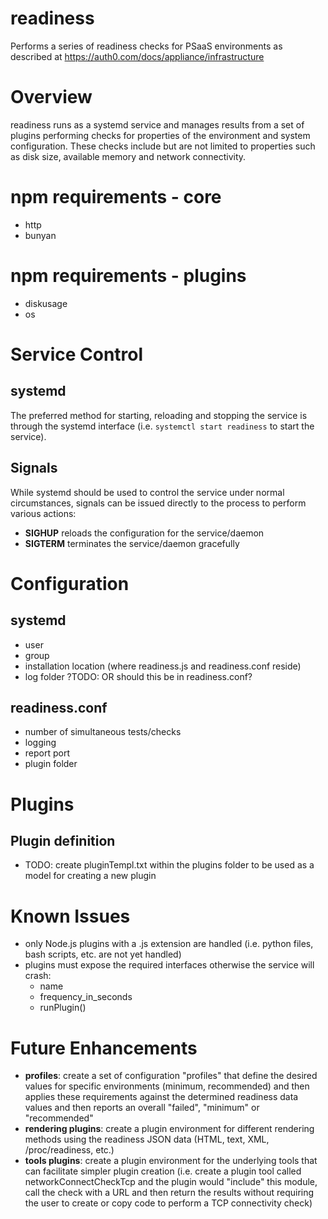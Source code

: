 # readiness
Performs a series of readiness checks for PSaaS environments as described at https://auth0.com/docs/appliance/infrastructure

# Overview
readiness runs as a systemd service and manages results from a set of plugins performing
checks for properties of the environment and system configuration. These checks include
but are not limited to properties such as disk size, available memory and network
connectivity.

# npm requirements - core
* http
* bunyan

# npm requirements - plugins
* diskusage
* os

# Service Control
## systemd
The preferred method for starting, reloading and stopping the service is through
the systemd interface (i.e. `systemctl start readiness` to start the service).

## Signals
While systemd should be used to control the service under normal circumstances,
signals can be issued directly to the process to perform various actions:
* **SIGHUP** reloads the configuration for the service/daemon
* **SIGTERM** terminates the service/daemon gracefully

# Configuration

## systemd
* user
* group
* installation location (where readiness.js and readiness.conf reside)
* log folder ?TODO: OR should this be in readiness.conf?

## readiness.conf
* number of simultaneous tests/checks
* logging
* report port
* plugin folder

# Plugins

## Plugin definition
* TODO: create pluginTempl.txt within the plugins folder to be used as a model
  for creating a new plugin

# Known Issues
* only Node.js plugins with a .js extension are handled (i.e. python files, bash
  scripts, etc. are not yet handled)
* plugins must expose the required interfaces otherwise the service will crash:
  * name
  * frequency_in_seconds
  * runPlugin()

# Future Enhancements
* **profiles**: create a set of configuration "profiles" that define the desired
  values for specific environments (minimum, recommended) and then
  applies these requirements against the determined readiness data
  values and then reports an overall "failed", "minimum" or
  "recommended"
* **rendering plugins**: create a plugin environment for different rendering methods
  using the readiness JSON data (HTML, text, XML, /proc/readiness, etc.)
* **tools plugins**: create a plugin environment for the underlying tools that can
  facilitate simpler plugin creation (i.e. create a plugin tool
  called networkConnectCheckTcp and the plugin would "include"
  this module, call the check with a URL and then return the results
  without requiring the user to create or copy code to perform a
  TCP connectivity check)

